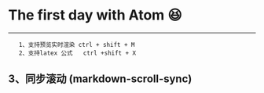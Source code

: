 # The first day with Atom :laughing:
---
       1、支持预览实时渲染 ctrl + shift + M
       2、支持latex 公式   ctrl +shift + X
## 3、同步滚动 (markdown-scroll-sync)   
